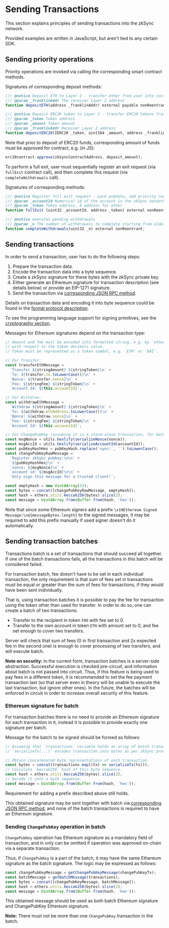 # Sending Transactions

This section explains principles of sending transactions into the zkSync network.

Provided examples are written in JavaScript, but aren't tied to any certain SDK.

## Sending priority operations

Priority operations are invoked via calling the corresponding smart contract methods.

Signatures of corresponding deposit methods:

```js
/// @notice Deposit ETH to Layer 2 - transfer ether from user into contract, validate it, register deposit
/// @param _franklinAddr The receiver Layer 2 address
function depositETH(address _franklinAddr) external payable nonReentrant;

/// @notice Deposit ERC20 token to Layer 2 - transfer ERC20 tokens from user into contract, validate it, register deposit
/// @param _token Token address
/// @param _amount Token amount
/// @param _franklinAddr Receiver Layer 2 address
function depositERC20(IERC20 _token, uint104 _amount, address _franklinAddr) external nonReentrant;
```

Note that prior to deposit of ERC20 funds, corresponding amount of funds must be approved for contract, e.g. (in JS):

```js
erc20contract.approve(zkSyncContractAddress, deposit_amount);
```

To perform a full exit, user must sequentially register an exit request (via `fullExit` contract call), and then
complete this request (via `completeWithdrawals` call).

Signatures of corresponding methods:

```js
/// @notice Register full exit request - pack pubdata, add priority request
/// @param _accountId Numerical id of the account in the zkSync network
/// @param _token Token address, 0 address for ether
function fullExit (uint32 _accountId, address _token) external nonReentrant;

/// @notice executes pending withdrawals
/// @param _n The number of withdrawals to complete starting from oldest
function completeWithdrawals(uint32 _n) external nonReentrant;
```

## Sending transactions

In order to send a transaction, user has to do the following steps:

1. Prepare the transaction data.
2. Encode the transaction data into a byte sequence.
3. Create a zkSync signature for these bytes with the zkSync private key.
4. Either generate an Ethereum signature for transaction description (see details below) or provide an EIP-1271
   signature.
5. Send the transaction via [corresponding JSON RPC method][send_tx].

Details on transaction data and encoding it into byte sequence could be found in the [formal protocol
description][protocol].

To see the programming language support for signing primitives, see the [cryptography section](cryptography.md).

Messages for Ethereum signatures depend on the transaction type:

```js
// Amount and fee must be encoded into formatted string, e.g. by `ethers.utils.formatUnits` method
// with respect to the token decimals value.
// Token must be represented as a token symbol, e.g. `ETH` or `DAI`.

// For Transfer:
const transferEthMessage =
  `Transfer ${stringAmount} ${stringToken}\n` +
  `To: ${transfer.to.toLowerCase()}\n` +
  `Nonce: ${transfer.nonce}\n` +
  `Fee: ${stringFee} ${stringToken}\n` +
  `Account Id: ${this.accountId}`;

// For Withdraw:
const withdrawEthMessage =
  `Withdraw ${stringAmount} ${stringToken}\n` +
  `To: ${withdraw.ethAddress.toLowerCase()}\n` +
  `Nonce: ${withdraw.nonce}\n` +
  `Fee: ${stringFee} ${stringToken}\n` +
  `Account Id: ${this.accountId}`;

// For ChangePubKey (assuming it is a stand-alone transaction, for batch see details below):
const msgNonce = utils.hexlify(serializeNonce(nonce));
const msgAccId = utils.hexlify(serializeAccountId(accountId));
const pubKeyHashHex = pubKeyHash.replace('sync:', '').toLowerCase();
const changePubKeyRawMessage =
  `Register zkSync pubkey:\n\n` +
  `${pubKeyHashHex}\n` +
  `nonce: ${msgNonce}\n` +
  `account id: ${msgAccId}\n\n` +
  `Only sign this message for a trusted client!`;

const emptyHash = new Uint8Array(32);
const bytes = concat([changePubKeyRawMessage, emptyHash]);
const hash = ethers.utils.keccak256(bytes).slice(2);
const message = Uint8Array.from(Buffer.from(hash, 'hex'));
```

Note that since some Ethereum signers add a prefix `\x19Ethereum Signed Message:\n${messageBytes.length}` to the signed
messages, it may be required to add this prefix manually if used signer doesn't do it automatically.

## Sending transaction batches

Transactions batch is a set of transactions that should succeed all together. If one of the batch transactions fails,
all the transactions in this batch will be considered failed.

For transaction batch, fee doesn't have to be set in each individual transaction, the only requirement is that sum of
fees set in transactions must be equal or greater than the sum of fees for transactions, if they would have been sent
individually.

That is, using transaction batches it is possible to pay the fee for transaction using the token other than used for
transfer. In order to do so, one can create a batch of two transactions:

- Transfer to the recipient in token `FOO` with fee set to 0.
- Transfer to the own account in token `ETH` with amount set to 0, and fee set enough to cover two transfers.

Server will check that sum of fees (0 in first transaction and 2x expected fee in the second one) is enough to cover
processing of two transfers, and will execute batch.

**Note on security:** In the current form, transaction batches is a server-side abstraction. Successful execution is
checked pre-circuit, and information about batch is not passed into circuit. Thus, if this feature is being used to pay
fees in a different token, it is recommended to set the fee payment transaction last (so that server even in theory will
be unable to execute the last transaction, but ignore other ones). In the future, the batches will be enforced in
circuit in order to increase overall security of this feature.

### Ethereum signature for batch

For transaction batches there is no need to provide an Ethereum signature for each transaction in it, instead it is
possible to provide exactly one signature per batch.

Message for the batch to be signed should be formed as follows:

```js
// Assuming that `transactions` variable holds an array of batch transactions, and
// `serializeTx(...)` encodes transaction into bytes as per zkSync protocol.

// Obtain concatenated byte representations of each transaction.
const bytes = concat(transactions.map((tx) => serializeTx(tx)));
// Calculate `keccak256` hash of this byte sequence.
const hash = ethers.utils.keccak256(bytes).slice(2);
// Decode it into a byte sequence.
const message = Uint8Array.from(Buffer.from(hash, 'hex'));
```

Requirement for adding a prefix described above still holds.

This obtained signature may be sent together with batch via [corresponding JSON RPC method][send_batch], and none of the
batch transactions is required to have an Ethereum signature.

### Sending `ChangePubKey` operation in batch

`ChangePubKey` operation has Ethereum signature as a mandatory field of transaction, and in only can be omitted if
operation was approved on-chain via a separate transaction.

Thus, if `ChangePubKey` is a part of the batch, it may have the same Ethereum signature as the batch signature. The
logic may be expressed as follows:

```js
const changePubKeyMessage = getChangePubKeyMessage(changePubKeyTx);
const batchMessage = getBatchMessage(transactions);
const bytes = concat([changePubKeyMessage, batchMessage]);
const hash = ethers.utils.keccak256(bytes).slice(2);
const message = Uint8Array.from(Buffer.from(hash, 'hex'));
```

This obtained message should be used as both batch Ethereum signature and ChangePubKey Ethereum signature.

**Note:** There must not be more than one `ChangePubKey` transaction in the batch.

[send_tx]: ../api/v0.1.md#tx-submit
[send_batch]: ../api/v0.1.md#submit-txs-batch
[protocol]: https://github.com/matter-labs/zksync/blob/master/docs/protocol.md
